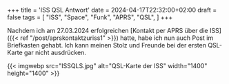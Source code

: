 +++
title = 'ISS QSL Antwort'
date = 2024-04-17T22:32:00+02:00
draft = false
tags = [
    "ISS",
    "Space",
    "Funk",
    "APRS",
    "QSL",
]
+++

Nachdem ich am 27.03.2024 erfolgreichen [Kontakt per APRS über die ISS]({{< ref "/post/aprskontaktzuriss1" >}}) hatte, habe ich nun auch Post im Briefkasten gehabt. Ich kann meinen Stolz und Freunde bei der ersten QSL-Karte gar nicht ausdrücken.

{{< imgwebp src="ISSQLS.jpg" alt="QSL-Karte der ISS" width="1400" height="1400" >}}